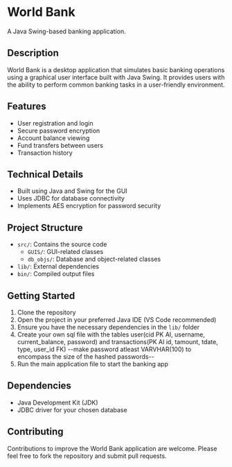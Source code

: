 # World Bank

A Java Swing-based banking application.

## Description

World Bank is a desktop application that simulates basic banking operations using a graphical user interface built with Java Swing. It provides users with the ability to perform common banking tasks in a user-friendly environment.

## Features

- User registration and login
- Secure password encryption
- Account balance viewing
- Fund transfers between users
- Transaction history

## Technical Details

- Built using Java and Swing for the GUI
- Uses JDBC for database connectivity
- Implements AES encryption for password security

## Project Structure

- `src/`: Contains the source code
  - `GUIS/`: GUI-related classes
  - `db_objs/`: Database and object-related classes
- `lib/`: External dependencies
- `bin/`: Compiled output files

## Getting Started

1. Clone the repository
2. Open the project in your preferred Java IDE (VS Code recommended)
3. Ensure you have the necessary dependencies in the `lib/` folder
4. Create your own sql file with the tables user(cid PK AI, username, current_balance, password) and transactions(PK AI id, tamount, tdate, type, user_id FK)
--make password atleast VARVHAR(100) to encompass the size of the hashed passwords--
5. Run the main application file to start the banking app


## Dependencies

- Java Development Kit (JDK)
- JDBC driver for your chosen database

## Contributing

Contributions to improve the World Bank application are welcome. Please feel free to fork the repository and submit pull requests.
